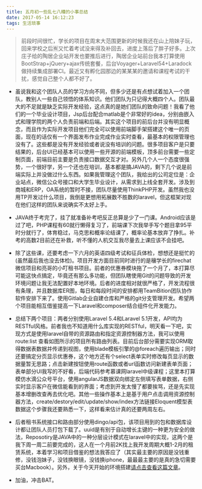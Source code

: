 ```yaml
---
title: 五月初一些乱七八糟的小事总结
date: 2017-05-14 16:12:23
tags: 生活琐事
---
```


> 前段时间很忙，学长的项目在周末大范围更新的时候我还在山上陪妹子玩，回来学校之后🈶又忙着考试没来得及补回去，进度上落后了胖子好多。上次庄子给的陶居企业站开发也要推后进行，陶居企业站前台我本打算使用BootStrap+jQuery+ajax传统套餐，后台Voyager+Laravel54+Laradock做持续集成部署CI。最近又有孵化园那边的某某某的邀请和课程考试的干扰，感觉自己整个人都不好了。

<!-- more -->

- 虽说我和这个团队人员的学习方向不同，但多少还是有点想试着加入一个团队，教别人一些自己领悟的体系知识。他们团队为只记得大概四个人。团队最大的不足就是缺乏实际开发经验，这点真的是她们团队的致命问题！我看了他们的一个毕业设计项目，Jsp后台配合matlab是个非常好的idea，分别由嵌入式和理学院的两个人负责前端和后端。其实这个项目的前后台并没有明显概念，而且作为实际开发项目他们完全可以使用前端脚手架搭建这个唯一的页面，现在的话仅有一个界面发布作业完成作业实时查看，最基本的权限管理也没有了。这些都是没有开发经验或者说没有培训的问题。很多项目客户是只要结果的，后台UI已经基本可以使用一些开源的前端模板，顶多前台需要一些定制页面，前端目前主要是负责接口数据交互才对。另外几个人一个态度很强势，一个很好学，另一个还也在培训，基本都是搞JAVA的，剩下几个说是前端实际上并没做过什么东西。如果我管理这个团队，我给出的公司定位是：企业站点，微信公众号接口和大学生毕业设计，从需求到上线全套开发。涉及到商城和ERP，OA系统的暂时不接，团队尽量使用ThinkPHP开发。虽然我也没用TP开发过什么项目，我倒是更想用拓展数不胜数的laravel，但这框架对现在他们这样的团队来说确实不太好上手。

- JAVA终于考完了，挂了就准备补考吧反正总算是少了一门课。Android应该是过了吧，PHP课程有60就行懒得复习了，前端课下次我举手写个题目拿95平时分就行了，体育稳过，马克思和概率论结课了，概率论基本放弃了挣扎。补考的高数2目前还在补救，听不懂的人机交互我尽量去上课应该不会挂吧。

- 除了这些课，还要考虑一下六月的英语四级考试和征兵体检，想想还是挺忙的(虽然最后我也没去体检)。项目开发方面目前同时进行的是穰学长的firechat微信项目和亮哥的小叮租书项目。前者的优惠券模块拖了一个月了，本打算尽可能这快点搞定，毕竟还有那么多功能，但团队瞎使用Git的问题导致的开发环境问题让我无法配置好本地环境。后者的进度相对就很严格了，开发流程很有条理，并且数据库ER图，每日和每段时间的安排都用TeamBition团队协作软件安排下来了。使用Gitlab企业自建仓库和严格的git分支管理开发。希望两个项目能相互借鉴提高一下Laravel和composer结合组件化开发能力。

- 总结下两个项目：两者分别使用Laravel 5.4和Laravel 5.1开发，API均为RESTful风格。前者我也不知道用什么库实现的RESTful，明天看一下吧，实现方式是使用laravel自带的资源路由和指定资源控制器方法，我可以使用route:list 查看如图所示的项目所有路由列表。目前后台部分需要实现ORM取得数据表数据并传递到视图，使用blade模板引擎的@foreach遍历输出；同时还要搞定分页显示优惠券，这个地方还有个select表单实时修改每页显示的数据量暂无思路；点击新建按钮使用route函数或者url函数访问新建表单页面；表单部分UI我写的不好看，后端代码参考慕课网laravel中级课程；这里本打算模仿水滴公众号平台，使用angularJS数据双向绑定左侧填写表单数据，右侧实时显示客户在微信能看到的界面；考虑到开发太慢了都要挨骂，还是先实现基本增删改查再去优化吧。其他一些操作基本上是基于用户点击调用资源控制器方法，create/destory/edit/update/show/index方法链接Eloquent模型表数据这个步骤我还要熟悉一下，这样看来估计真的还要两周左右。

- 后者租书系统接口和路由部分使用dingo/api包，该项目用到的包和数据库设计都让团队人员打包下载了。uuid是有别于自动增长主键的一种更为安全的做法，Reposotiry是JAVA中的一种分层设计模式在laravel中的实现，这两个是我下周一周二前要完成的，这人在一个月前2K找上我开发周期大概1-2月的租赁系统，本着学习和项目借鉴的想法我答应了（其实最主要的原因是没钱重修，没钱泡妹子，没钱换眼镜，没钱换iphone，最最最主要的是真的急切需要买台Macbook）。另外，关于今天开始的环境搭建[请点击查看这篇文章](https://erchoc.github.io/2017/05/13/laravel%E8%BF%9C%E7%A8%8B%E5%B7%A5%E4%BD%9C-%E5%BC%80%E5%A7%8B%E5%89%8D%E7%9A%84%E5%87%86%E5%A4%87%E5%92%8C%E6%B2%9F%E9%80%9A/#more)。

- 加油，冲击BAT。